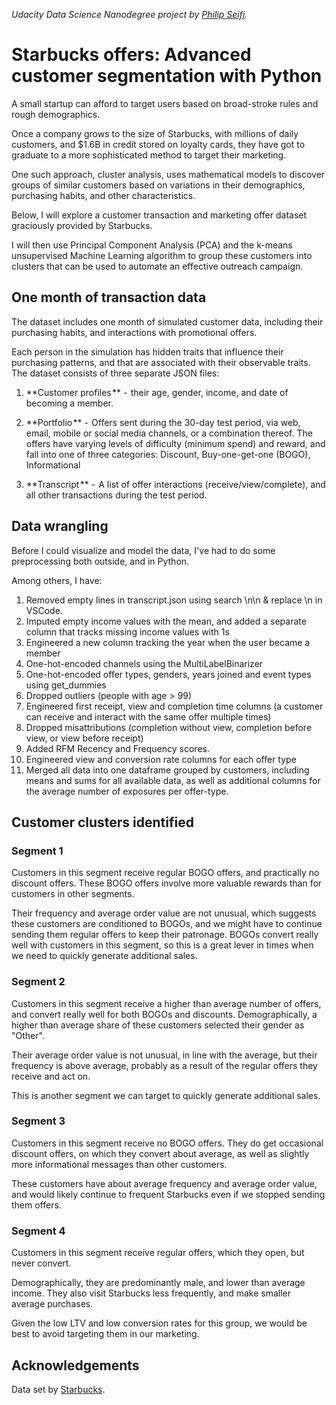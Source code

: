 _Udacity Data Science Nanodegree project by [Philip Seifi](https://www.seifi.co/)._

# Starbucks offers: Advanced customer segmentation with Python

A small startup can afford to target users based on broad-stroke rules and rough demographics.

Once a company grows to the size of Starbucks, with millions of daily customers, and $1.6B in credit stored on loyalty cards, they have got to graduate to a more sophisticated method to target their marketing.

One such approach, cluster analysis, uses mathematical models to discover groups of similar customers based on variations in their demographics, purchasing habits, and other characteristics.

Below, I will explore a customer transaction and marketing offer dataset graciously provided by Starbucks.

I will then use Principal Component Analysis (PCA) and the k-means unsupervised Machine Learning algorithm to group these customers into clusters that can be used to automate an effective outreach campaign.

## One month of transaction data
The dataset includes one month of simulated customer data, including their purchasing habits, and interactions with promotional offers.

Each person in the simulation has hidden traits that influence their purchasing patterns, and that are associated with their observable traits.
The dataset consists of three separate JSON files:

1. **Customer profiles ** -  their age, gender, income, and date of becoming a member.

2. **Portfolio ** -  Offers sent during the 30-day test period, via web, email, mobile or social media channels, or a combination thereof. The offers have varying levels of difficulty (minimum spend) and reward, and fall into one of three categories: Discount, Buy-one-get-one (BOGO), Informational

3. **Transcript ** -  A list of offer interactions (receive/view/complete), and all other transactions during the test period.

## Data wrangling
Before I could visualize and model the data, I've had to do some preprocessing both outside, and in Python.

Among others, I have:

1. Removed empty lines in transcript.json using search \n\n & replace \n in VSCode.
2. Imputed empty income values with the mean, and added a separate column that tracks missing income values with 1s
3. Engineered a new column tracking the year when the user became a member
4. One-hot-encoded channels using the MultiLabelBinarizer
5. One-hot-encoded offer types, genders, years joined and event types using get_dummies
6. Dropped outliers (people with age > 99)
7. Engineered first receipt, view and completion time columns (a customer can receive and interact with the same offer multiple times)
8. Dropped misattributions (completion without view, completion before view, or view before receipt)
9. Added RFM Recency and Frequency scores.
10. Engineered view and conversion rate columns for each offer type
11. Merged all data into one dataframe grouped by customers, including means and sums for all available data, as well as additional columns for the average number of exposures per offer-type.

## Customer clusters identified
### Segment 1
Customers in this segment receive regular BOGO offers, and practically no discount offers. These BOGO offers involve more valuable rewards than for customers in other segments.

Their frequency and average order value are not unusual, which suggests these customers are conditioned to BOGOs, and we might have to continue sending them regular offers to keep their patronage.
BOGOs convert really well with customers in this segment, so this is a great lever in times when we need to quickly generate additional sales.

### Segment 2
Customers in this segment receive a higher than average number of offers, and convert really well for both BOGOs and discounts. Demographically, a higher than average share of these customers selected their gender as "Other".

Their average order value is not unusual, in line with the average, but their frequency is above average, probably as a result of the regular offers they receive and act on.

This is another segment we can target to quickly generate additional sales.

### Segment 3
Customers in this segment receive no BOGO offers. They do get occasional discount offers, on which they convert about average, as well as slightly more informational messages than other customers.

These customers have about average frequency and average order value, and would likely continue to frequent Starbucks even if we stopped sending them offers.

### Segment 4
Customers in this segment receive regular offers, which they open, but never convert.

Demographically, they are predominantly male, and lower than average income. They also visit Starbucks less frequently, and make smaller average purchases.

Given the low LTV and low conversion rates for this group, we would be best to avoid targeting them in our marketing.

## Acknowledgements
Data set by [Starbucks](https://www.starbucks.com/).